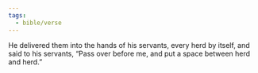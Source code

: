 ```yaml
---
tags:
  - bible/verse
---
```

He delivered them into the hands of his servants, every herd by itself, and said to his servants, “Pass over before me, and put a space between herd and herd.”